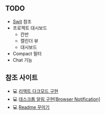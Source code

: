 ## TODO

- [Swit](https://swit.io/?utm_source=google&utm_medium=cpc&utm_campaign=kr-232q_essential-brand-traffic-swit-mass&utm_content=sa-adwords_search_ads-all_devices-brand&gad_source=1&gclid=CjwKCAiAqY6tBhAtEiwAHeRopaJmwZK56h9BICJF4iQGtaICIPhO0oQFfRzFkcLq8iHuJKmk16VeDhoC25sQAvD_BwE) 참조
- 프로젝트 대시보드
    - 칸반
    - 캘린더 뷰
    - 대시보드
- Compact 필터
- Chat 기능

## 참조 사이트

- 💻 [리액트 다크모드 구현](https://velog.io/@gparkkii/reactdarkmode)
- 💻 [데스크톱 알림 구현[Browser Notification]](https://mingule.tistory.com/68) 
- 💻 [Readme 꾸미기](https://yermi.tistory.com/entry/%EA%BF%80%ED%8C%81-Github-Readme-%EC%98%88%EC%81%98%EA%B2%8C-%EA%BE%B8%EB%AF%B8%EA%B8%B0-Readme-Header-Badge-Widget-%EB%93%B1)
